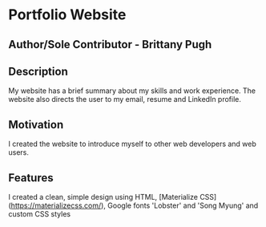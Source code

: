 # Portfolio Website
## Author/Sole Contributor - Brittany Pugh
## Description
My website has a brief summary about my skills and work experience. The website also directs the user to my email, resume and LinkedIn profile.
## Motivation
I created the website to introduce myself to other web developers and web users.
## Features
I created a clean, simple design using HTML, [Materialize CSS] (https://materializecss.com/), Google fonts 'Lobster' and 'Song Myung' and custom CSS styles

